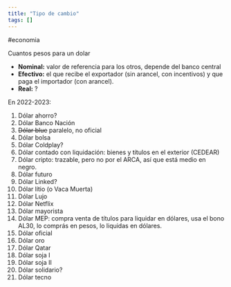 ```yaml
---
title: "Tipo de cambio"
tags: []
---
```

#economia 

Cuantos pesos para un dolar

- **Nominal:** valor de referencia para los otros, depende del banco central
- **Efectivo:** el que recibe el exportador (sin arancel, con incentivos) y que paga el importador (con arancel).
- **Real:** ?

En 2022-2023:
1. Dólar ahorro?
2. Dólar Banco Nación
3. ~~Dólar blue~~ paralelo, no oficial
4. Dólar bolsa
5. Dólar Coldplay?
6. Dólar contado con liquidación: bienes y títulos en el exterior (CEDEAR)
7. Dólar cripto: trazable, pero no por el ARCA, así que está medio en negro.
8. Dólar futuro
9. Dólar Linked?
10. Dólar lítio (o Vaca Muerta)
11. Dólar Lujo
12. Dólar Netflix
13. Dólar mayorista
14. Dólar MEP: compra venta de títulos para liquidar en dólares, usa el bono AL30, lo comprás en pesos, lo liquidas en dólares.
15. Dólar oficial
16. Dólar oro
17. Dólar Qatar
18. Dólar soja I
19. Dólar soja II
20. Dólar solidario?
21. Dólar tecno